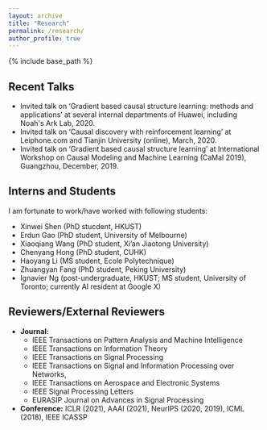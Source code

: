 ```yaml
---
layout: archive
title: "Research"
permalink: /research/
author_profile: true
---
```


{% include base_path %}

Recent Talks
---
* Invited talk on ‘Gradient based causal structure learning: methods and applications’ at several internal departments of Huawei, including Noah's Ark Lab, 2020. 
* Invited talk on ‘Causal discovery with reinforcement learning’ at Leiphone.com and Tianjin University (online), March, 2020.
* Invited talk on ‘Gradient based causal structure learning’ at International Workshop on Causal Modeling and Machine Learning (CaMal 2019), Guangzhou, December, 2019.

Interns and Students 
---
I am fortunate to work/have worked with following students:

* Xinwei Shen (PhD stucdent, HKUST)
* Erdun Gao (PhD student, University of Melbourne)
* Xiaoqiang Wang (PhD student, Xi’an Jiaotong University)
* Chenyang Hong (PhD student, CUHK)
* Haoyang Li (MS student, Ecole Polytechnique)
* Zhuangyan Fang (PhD student, Peking University)
* Ignavier Ng (post-undergraduate, HKUST; MS student, University of Toronto; currently AI resident at Google X)

Reviewers/External Reviewers
---
* **Journal:** 
    * IEEE Transactions on Pattern Analysis and Machine Intelligence
    * IEEE Transactions on Information Theory
    * IEEE Transactions on Signal Processing 
    * IEEE Transactions on Signal and Information Processing over Networks,
    * IEEE Transactions on Aerospace and Electronic Systems
    * IEEE Signal Processing Letters
    * EURASIP Journal on Advances in Signal Processing
* **Conference:** ICLR (2021), AAAI (2021), NeurIPS (2020, 2019), ICML (2018), IEEE ICASSP
